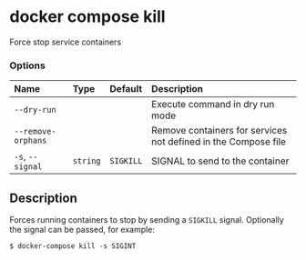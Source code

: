# docker compose kill

<!---MARKER_GEN_START-->
Force stop service containers

### Options

| Name               | Type     | Default   | Description                                                    |
|:-------------------|:---------|:----------|:---------------------------------------------------------------|
| `--dry-run`        |          |           | Execute command in dry run mode                                |
| `--remove-orphans` |          |           | Remove containers for services not defined in the Compose file |
| `-s`, `--signal`   | `string` | `SIGKILL` | SIGNAL to send to the container                                |


<!---MARKER_GEN_END-->

## Description

Forces running containers to stop by sending a `SIGKILL` signal. Optionally the signal can be passed, for example:

```console
$ docker-compose kill -s SIGINT
```
